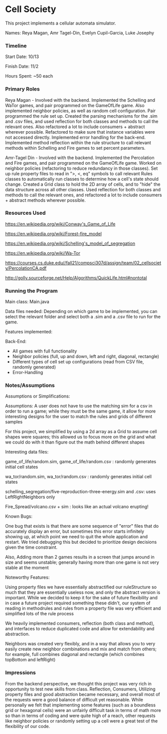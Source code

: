 Cell Society
====

This project implements a cellular automata simulator.

Names:
Reya Magan,
Amr Tagel-Din,
Evelyn Cupil-Garcia,
Luke Josephy

### Timeline

Start Date: 10/13

Finish Date: 11/2

Hours Spent: ~50 each

### Primary Roles

Reya Magan - Involved with the backend. Implemented the Schelling and WaTor games, and pair programmed on the GameOfLife game. 
Also implemented neighbor policies, as well as random cell configuration. Pair programmed the rule set up. Created the parsing mechanisms for the .sim and .csv files, and used reflection for both classes and methods to call the relevant ones. 
Also refactored a lot to include consumers + abstract wherever possible. Refactored to make sure that instance variables were not accessed directly. Implemented error handling for the back-end. Implemented method reflection within
the rule structure to call relevant methods within Schelling and Fire games to set percent parameters.

Amr-Tagel Din - Involved with the backend. Implemented the Percolation and Fire games, and pair programmed on the GameOfLife game. Worked on neighbor policies (refactoring to reduce redundancy in those classes).
Set up rule property files to read in ">, <, eq" symbols to call relevant Rules classes to automatically run classes to determine how a cell's state should change. Created a Grid class to hold the 2D array
of cells, and to "hide" the data structure across all other classes. Used reflection for both classes and methods to call the relevant ones, and refactored a lot to include
consumers + abstract methods wherever possible.

### Resources Used
https://en.wikipedia.org/wiki/Conway's_Game_of_Life

https://en.wikipedia.org/wiki/Forest-fire_model

https://en.wikipedia.org/wiki/Schelling's_model_of_segregation

https://en.wikipedia.org/wiki/Wa-Tor

https://courses.cs.duke.edu//fall21/compsci307d/assign/team/02_cellsociety/PercolationCA.pdf

http://golly.sourceforge.net/Help/Algorithms/QuickLife.html#nontotal

### Running the Program

Main class: Main.java

Data files needed: Depending on which game to be implemented, you can select
the relevant folder and select both a .sim and a .csv file to run for the game.

Features implemented:

Back-End:
- All games with full functionality
- Neighbor policies (full, up and down, left and right, diagonal, rectangle)
- Different types of cell set up configurations (read from CSV file, randomly generated)
- Error-Handling



### Notes/Assumptions

Assumptions or Simplifications:

Assumptions: A user does not have to use the matching sim for a csv in order to run a game; while they must be the same game, it allow for more interesting designs for the user to match the rules and grids of different samples

For this project, we simplified by using a 2d array as a Grid to assume cell shapes were squares; this allowed us to focus more on the grid and what we could do with it than figure out the math behind different shapes

Interesting data files:

game_of_life/random.sim, game_of_life/random.csv : randomly generates initial cell states

wa_tor/random.sim, wa_tor/random.csv : randomly generates initial cell states

schelling_segregation/five-reproduction-three-energy.sim and .csv: uses LeftRightNeighbors only

Fire_Spread/volcano.csv + sim : looks like an actual volcano erupting!

Known Bugs:

One bug that exists is that there are some sequence of "error" files that do accurately display an error,
but sometimes this error starts infinitely showing up, at which point we need to quit the whole application and restart.
We tried debugging this but decided to prioritize design decisions given the time constraint.

Also, Adding more than 2 games results in a screen that jumps around in size and seems unstable; generally having more than one game is not very stable at the moment


Noteworthy Features:

Using property files we have essentially abstractified our ruleStructure so much that they are essentially useless now, and only the abstract version is important. While we decided to keep it for the sake of future flexibility and in case a future project required something these didn't, our system of reading in methodrules and rules from a property file was very efficient and simplified lots of the rule process

We heavily implemented consumers, reflection (both class and method), and interfaces to reduce duplicated code and allow for extendability and abstraction.

Neighbors was created very flexibly, and in a way that allows you to very easily create new neighbor combinations and mix and match from others; for example, full combines diagonal and rectangle (which combines topBottom and leftRight)

### Impressions
From the backend perspective, we thought this project was very rich in opportunity to test new skills
from class. Reflection, Consumers, Utilizing property files and good abstraction became necessary, and overall
most of the requests were a good balance of difficult yet reasonable. While personally we felt that implementing
some features (such as a boundless grid or hexagonal cells) were an unfairly difficult task in terms of math
more so than in terms of coding and were quite high of a reach, other requests like neighbor policies or
randomly setting up a cell were a great test of the flexibility of our code.

